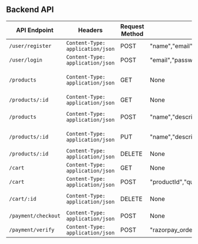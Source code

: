 ## Backend API
| API Endpoint        | Headers                          | Request Method | Request Body                              | Response                             |
|---------------------|----------------------------------|----------------|-------------------------------------------|--------------------------------------|
| `/user/register`    | `Content-Type: application/json` | POST           | "name","email","password"                 | `{ "msg","token" }`                  |
| `/user/login`       | `Content-Type: application/json` | POST           | "email","password"                        | `{ "msg","token" }`                  |
| `/products`         | `Content-Type: application/json` | GET            | None                                      | `{ "products", "total", "page", "pages" }` |
| `/products/:id`     | `Content-Type: application/json` | GET            | None                                      | `{ "product" }`                      |
| `/products`         | `Content-Type: application/json` | POST           | "name","description","price"              | `{ "msg","product" }`                |
| `/products/:id`     | `Content-Type: application/json` | PUT            | "name","description","price" (optional)   | `{ "msg","product" }`                |
| `/products/:id`     | `Content-Type: application/json` | DELETE         | None                                      | `{ "msg" }`                          |
| `/cart`             | `Content-Type: application/json` | GET            | None                                      | `{ "data": carts }`                  |
| `/cart`             | `Content-Type: application/json` | POST           | "productId","quantity"                    | `{ "status", "data": cart }`         |
| `/cart/:id`         | `Content-Type: application/json` | DELETE         | None                                      | `{ "status","msg" }`                 |
| `/payment/checkout` | `Content-Type: application/json` | POST           | None                                      | `{ "success", "order" }`             |
| `/payment/verify`   | `Content-Type: application/json` | POST           | "razorpay_order_id","razorpay_payment_id","razorpay_signature" | `{ "success", "message" }`           |

